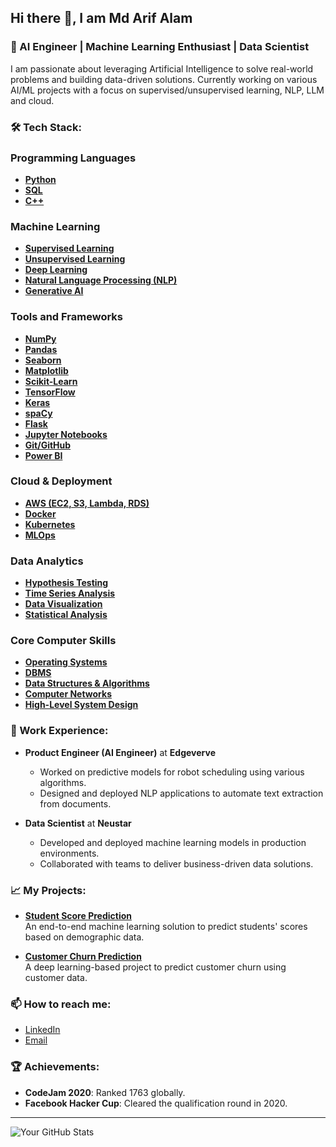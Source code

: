 ## Hi there 👋, I am Md Arif Alam

### 🌟 AI Engineer | Machine Learning Enthusiast | Data Scientist

I am passionate about leveraging Artificial Intelligence to solve real-world problems and building data-driven solutions. Currently working on various AI/ML projects with a focus on supervised/unsupervised learning, NLP, LLM and cloud.

### 🛠 Tech Stack:

### Programming Languages
- [**Python**](https://www.python.org/)
- [**SQL**](https://www.mysql.com/)
- [**C++**](https://isocpp.org/)

### Machine Learning
- [**Supervised Learning**](https://scikit-learn.org/stable/supervised_learning.html)
- [**Unsupervised Learning**](https://scikit-learn.org/stable/unsupervised_learning.html)
- [**Deep Learning**](https://www.tensorflow.org/guide/keras)
- [**Natural Language Processing (NLP)**](https://spacy.io/)
- [**Generative AI**](https://www.openai.com/research/)

### Tools and Frameworks
- [**NumPy**](https://numpy.org/)
- [**Pandas**](https://pandas.pydata.org/)
- [**Seaborn**](https://seaborn.pydata.org/)
- [**Matplotlib**](https://matplotlib.org/)
- [**Scikit-Learn**](https://scikit-learn.org/)
- [**TensorFlow**](https://www.tensorflow.org/)
- [**Keras**](https://keras.io/)
- [**spaCy**](https://spacy.io/)
- [**Flask**](https://flask.palletsprojects.com/)
- [**Jupyter Notebooks**](https://jupyter.org/)
- [**Git/GitHub**](https://github.com/)
- [**Power BI**](https://powerbi.microsoft.com/)

### Cloud & Deployment
- [**AWS (EC2, S3, Lambda, RDS)**](https://aws.amazon.com/)
- [**Docker**](https://www.docker.com/)
- [**Kubernetes**](https://kubernetes.io/)
- [**MLOps**](https://azure.microsoft.com/en-us/overview/mlops/)

### Data Analytics
- [**Hypothesis Testing**](https://en.wikipedia.org/wiki/Hypothesis_testing)
- [**Time Series Analysis**](https://otexts.com/fpp3/)
- [**Data Visualization**](https://www.tableau.com/)
- [**Statistical Analysis**](https://www.ibm.com/analytics/statistical-analysis)

### Core Computer Skills
- [**Operating Systems**](https://en.wikipedia.org/wiki/Operating_system)
- [**DBMS**](https://en.wikipedia.org/wiki/Database_management_system)
- [**Data Structures & Algorithms**](https://en.wikipedia.org/wiki/Data_structure)
- [**Computer Networks**](https://en.wikipedia.org/wiki/Computer_network)
- [**High-Level System Design**](https://en.wikipedia.org/wiki/Systems_design)
### 💼 Work Experience:
- **Product Engineer (AI Engineer)** at **Edgeverve**  
  - Worked on predictive models for robot scheduling using various algorithms.  
  - Designed and deployed NLP applications to automate text extraction from documents.
  
- **Data Scientist** at **Neustar**  
  - Developed and deployed machine learning models in production environments.  
  - Collaborated with teams to deliver business-driven data solutions.

### 📈 My Projects:
- **[Student Score Prediction](#)**  
  An end-to-end machine learning solution to predict students' scores based on demographic data.

- **[Customer Churn Prediction](#)**  
  A deep learning-based project to predict customer churn using customer data.

### 📫 How to reach me:
- [LinkedIn](https://www.linkedin.com/in/md-arif-alam-733850162/)  
- [Email](mailto:arifalam957656@gmail.com)

### 🏆 Achievements:
- **CodeJam 2020**: Ranked 1763 globally.
- **Facebook Hacker Cup**: Cleared the qualification round in 2020.

---

![Your GitHub Stats](https://github-readme-stats.vercel.app/api?username=mdarifalam&show_icons=true&theme=radical)

